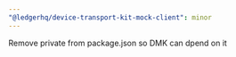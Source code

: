 ```yaml
---
"@ledgerhq/device-transport-kit-mock-client": minor
---
```


Remove private from package.json so DMK can dpend on it
